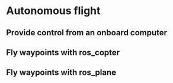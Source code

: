 # Autonomous flight

## Provide control from an onboard computer

## Fly waypoints with ros_copter

## Fly waypoints with ros_plane
